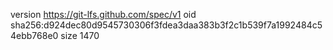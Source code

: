 version https://git-lfs.github.com/spec/v1
oid sha256:d924dec80d9545730306f3fdea3daa383b3f2c1b539f7a1992484c54ebb768e0
size 1470

